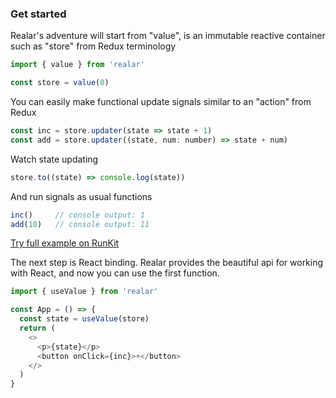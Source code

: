 ### Get started

Realar's adventure will start from "value", is an immutable reactive container such as "store" from Redux terminology

```javascript
import { value } from 'realar'

const store = value(0)
```

You can easily make functional update signals similar to an "action" from Redux

```javascript
const inc = store.updater(state => state + 1)
const add = store.updater((state, num: number) => state + num)
```

Watch state updating

```javascript
store.to((state) => console.log(state))
```

And run signals as usual functions

```javascript
inc()     // console output: 1
add(10)   // console output: 11
```

[Try full example on RunKit](https://runkit.com/betula/60b4e0cab769ca0021660348)

The next step is React binding. Realar provides the beautiful api for working with React, and now you can use the first function.

```javascript
import { useValue } from 'realar'

const App = () => {
  const state = useValue(store)
  return (
    <>
      <p>{state}</p>
      <button onClick={inc}>+</button>
    </>
  )
}
```
